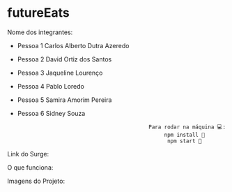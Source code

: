 # futureEats

Nome dos integrantes: 
- Pessoa 1 Carlos Alberto Dutra Azeredo
- Pessoa 2  David Ortiz dos Santos
- Pessoa 3 Jaqueline Lourenço
- Pessoa 4 Pablo Loredo
- Pessoa 5 Samira Amorim Pereira
- Pessoa 6 Sidney Souza



                                                Para rodar na máquina 💻:
                                                     npm install 📌
                                                      npm start 📌


Link do Surge:

O que funciona:

Imagens do Projeto:
